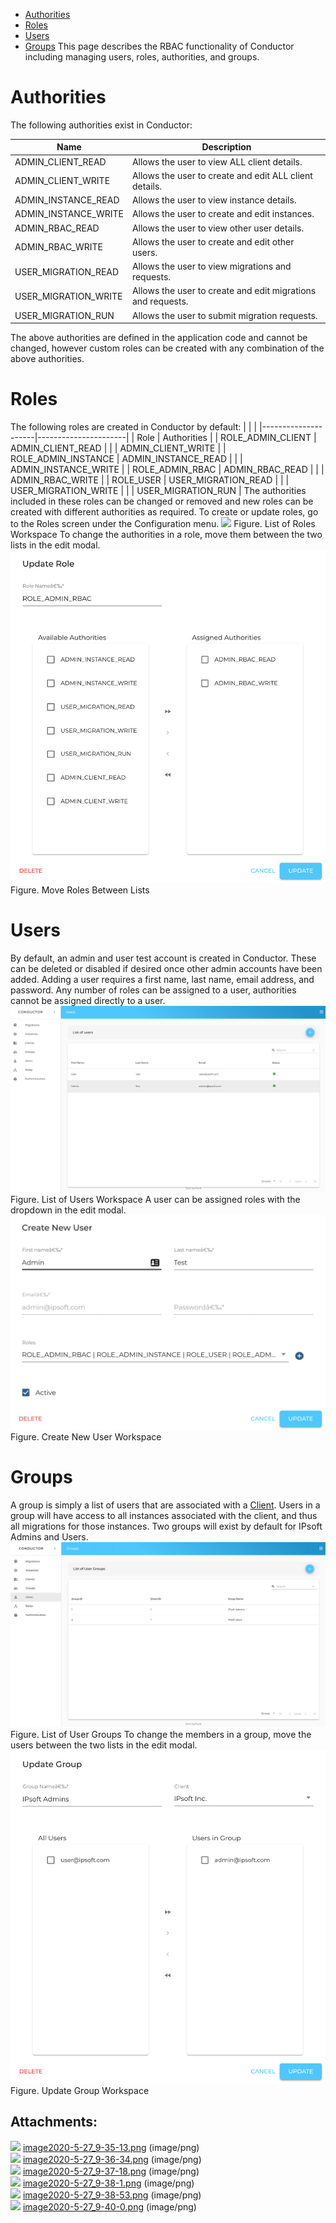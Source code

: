 -   [Authorities](#AuthorizationGuide-Authorities)
-   [Roles](#AuthorizationGuide-Roles)
-   [Users](#AuthorizationGuide-Users)
-   [Groups](#AuthorizationGuide-Groups)
This page describes the RBAC functionality of Conductor including managing users, roles, authorities, and groups.
# Authorities
The following authorities exist in Conductor:

| Name | Description |
| ----|----|
| ADMIN_CLIENT_READ | Allows the user to view ALL client details. |
| ADMIN_CLIENT_WRITE | Allows the user to create and edit ALL client details. |
| ADMIN_INSTANCE_READ | Allows the user to view instance details. |
| ADMIN_INSTANCE_WRITE | Allows the user to create and edit instances. |
| ADMIN_RBAC_READ | Allows the user to view other user details. |
| ADMIN_RBAC_WRITE | Allows the user to create and edit other users. |
| USER_MIGRATION_READ | Allows the user to view migrations and requests. |
| USER_MIGRATION_WRITE | Allows the user to create and edit migrations and requests. |
| USER_MIGRATION_RUN | Allows the user to submit migration requests. |

The above authorities are defined in the application code and cannot be changed, however custom roles can be created with any combination of the above authorities.
# Roles
The following roles are created in Conductor by default:
|                     |                      |
|---------------------|----------------------|
| Role                | Authorities          |
| ROLE_ADMIN_CLIENT   | ADMIN_CLIENT_READ    |
|                     | ADMIN_CLIENT_WRITE   |
| ROLE_ADMIN_INSTANCE | ADMIN_INSTANCE_READ  |
|                     | ADMIN_INSTANCE_WRITE |
| ROLE_ADMIN_RBAC     | ADMIN_RBAC_READ      |
|                     | ADMIN_RBAC_WRITE     |
| ROLE_USER           | USER_MIGRATION_READ  |
|                     | USER_MIGRATION_WRITE |
|                     | USER_MIGRATION_RUN   |
The authorities included in these roles can be changed or removed and new roles can be created with different authorities as required. To create or update roles, go to the Roles screen under the Configuration menu.
![](attachments/32510217/32510218.png)
Figure. List of Roles Workspace
To change the authorities in a role, move them between the two lists in the edit modal.
![](attachments/32510217/32510219.png)
Figure. Move Roles Between Lists
# Users
By default, an admin and user test account is created in Conductor. These can be deleted or disabled if desired once other admin accounts have been added. Adding a user requires a first name, last name, email address, and password. Any number of roles can be assigned to a user, authorities cannot be assigned directly to a user.
![](attachments/32510217/32510220.png)
Figure. List of Users Workspace
A user can be assigned roles with the dropdown in the edit modal.
![](attachments/32510217/32510221.png)
Figure. Create New User Workspace
# Groups
A group is simply a list of users that are associated with a [Client](Client%20Guide). Users in a group will have access to all instances associated with the client, and thus all migrations for those instances.
Two groups will exist by default for IPsoft Admins and Users.
![](attachments/32510217/32510222.png)
Figure. List of User Groups
To change the members in a group, move the users between the two lists in the edit modal.
![](attachments/32510217/32510223.png)
Figure. Update Group Workspace
## Attachments:
![](images/icons/bullet_blue.gif) [image2020-5-27_9-35-13.png](attachments/32510217/32510218.png) (image/png)  
![](images/icons/bullet_blue.gif) [image2020-5-27_9-36-34.png](attachments/32510217/32510219.png) (image/png)  
![](images/icons/bullet_blue.gif) [image2020-5-27_9-37-18.png](attachments/32510217/32510220.png) (image/png)  
![](images/icons/bullet_blue.gif) [image2020-5-27_9-38-1.png](attachments/32510217/32510221.png) (image/png)  
![](images/icons/bullet_blue.gif) [image2020-5-27_9-38-53.png](attachments/32510217/32510222.png) (image/png)  
![](images/icons/bullet_blue.gif) [image2020-5-27_9-40-0.png](attachments/32510217/32510223.png) (image/png)  
